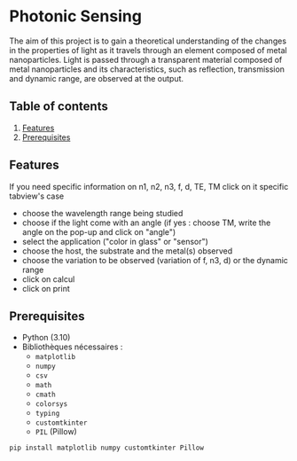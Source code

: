 # Photonic Sensing

The aim of this project is to gain a theoretical understanding of the changes in the properties of light as it travels through an element composed of metal nanoparticles. 
Light is passed through a transparent material composed of metal nanoparticles and its characteristics, such as reflection, transmission and dynamic range, are observed at the output.

## Table of contents

1. [Features](#features)
2. [Prerequisites](#prerequisites)

## Features

If you need specific information on n1, n2, n3, f, d, TE, TM click on it specific tabview's case

- choose the wavelength range being studied
- choose if the light come with an angle (if yes : choose TM, write the angle on the pop-up and click on "angle")
- select the application ("color in glass" or "sensor")
- choose the host, the substrate and the metal(s) observed
- choose the variation to be observed (variation of f, n3, d) or the dynamic range
- click on calcul
- click on print

## Prerequisites

- Python (3.10)
- Bibliothèques nécessaires :
  - `matplotlib`
  - `numpy`
  - `csv`
  - `math`
  - `cmath`
  - `colorsys`
  - `typing`
  - `customtkinter`
  - `PIL` (Pillow)

```bash
pip install matplotlib numpy customtkinter Pillow

